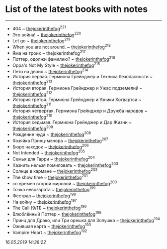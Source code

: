 # List of the latest books with notes
---

* 404 ~ [thejokerinthefog](users/317/317244423-vkontakte)<sup>221</sup>
* Это война! ~ [thejokerinthefog](users/317/317244423-vkontakte)<sup>220</sup>
* Let go ~ [thejokerinthefog](users/317/317244423-vkontakte)<sup>219</sup>
* When you are not around. ~ [thejokerinthefog](users/317/317244423-vkontakte)<sup>218</sup>
* Яма на троих ~ [thejokerinthefog](users/317/317244423-vkontakte)<sup>217</sup>
* Поттер, одолжи фамилию? ~ [thejokerinthefog](users/317/317244423-vkontakte)<sup>216</sup>
* Oppa's Not My Style ~ [thejokerinthefog](users/317/317244423-vkontakte)<sup>215</sup>
* Лето на двоих ~ [thejokerinthefog](users/317/317244423-vkontakte)<sup>214</sup>
* История первая. Гермиона Грейнджер и Техника безопасности ~ [thejokerinthefog](users/317/317244423-vkontakte)<sup>213</sup>
* История вторая. Гермиона Грейнджер и Ужас подземелий ~ [thejokerinthefog](users/317/317244423-vkontakte)<sup>212</sup>
* История третья. Гермиона Грейнджер и Узники Хогвартса ~ [thejokerinthefog](users/317/317244423-vkontakte)<sup>211</sup>
* История четвертая. Гермиона Грейнджер и Дружба народов ~ [thejokerinthefog](users/317/317244423-vkontakte)<sup>210</sup>
* История седьмая. Гермиона Грейнджер и Дар Жизни ~ [thejokerinthefog](users/317/317244423-vkontakte)<sup>209</sup>
* Рождение чуда ~ [thejokerinthefog](users/317/317244423-vkontakte)<sup>208</sup>
* Хозяйка Принц-мэнора ~ [thejokerinthefog](users/317/317244423-vkontakte)<sup>207</sup>
* Бюро находок ~ [thejokerinthefog](users/317/317244423-vkontakte)<sup>206</sup>
* Not Intended ~ [thejokerinthefog](users/317/317244423-vkontakte)<sup>205</sup>
* Семья для Гарри ~ [thejokerinthefog](users/317/317244423-vkontakte)<sup>204</sup>
* Казнить нельзя помиловать ~ [thejokerinthefog](users/317/317244423-vkontakte)<sup>203</sup>
* Солнце в кармане ~ [thejokerinthefog](users/317/317244423-vkontakte)<sup>202</sup>
* The show time ~ [thejokerinthefog](users/317/317244423-vkontakte)<sup>201</sup>
* со времен второй мировой ~ [thejokerinthefog](users/317/317244423-vkontakte)<sup>200</sup>
* Точка невозврата ~ [thejokerinthefog](users/317/317244423-vkontakte)<sup>199</sup>
* Фестрал ~ [thejokerinthefog](users/317/317244423-vkontakte)<sup>198</sup>
* На войну ~ [thejokerinthefog](users/317/317244423-vkontakte)<sup>197</sup>
* The Call (9/11) ~ [thejokerinthefog](users/317/317244423-vkontakte)<sup>196</sup>
* Влюблённый Поттер ~ [thejokerinthefog](users/317/317244423-vkontakte)<sup>195</sup>
* Принц для Драко, или Три орешка для Золушка ~ [thejokerinthefog](users/317/317244423-vkontakte)<sup>194</sup>
* Ожившая карта ~ [thejokerinthefog](users/317/317244423-vkontakte)<sup>193</sup>
* Vampire Heart ~ [thejokerinthefog](users/317/317244423-vkontakte)<sup>192</sup>


_16.05.2019 14:38:22_
